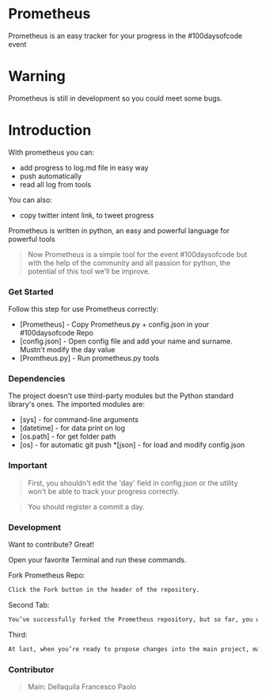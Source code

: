 # Prometheus

Prometheus is an easy tracker for your progress in the #100daysofcode event

# Warning
Prometheus is still in development so you could meet some bugs.

# Introduction
With prometheus you can:

  - add progress to log.md file in easy way
  - push automatically 
  - read all log from tools

You can also:
  - copy twitter intent link, to tweet progress 

Prometheus is written in python, an easy and powerful language for powerful tools 

> Now Prometheus is a simple tool for the event #100daysofcode
> but with the help of the community
> and all passion for python,
> the potential of this tool we'll be improve.

### Get Started

Follow this step for use Prometheus correctly:
* [Prometheus] - Copy Prometheus.py + config.json in your #100daysofcode Repo
* [config.json] - Open config file and add your name and surname. Mustn't modify the day value
* [Promtheus.py] - Run prometheus.py tools

### Dependencies

The project doesn't use third-party modules but the Python standard library's ones.
The imported modules are:
* [sys] - for command-line arguments
* [datetime] - for data print on log
* [os.path] - for get folder path
* [os] - for automatic git push
*[json] - for load and modify config.json

### Important
>First, you shouldn't edit the 'day' field in config.json or 
>the utility won't be able to track your progress correctly.

>You should register a commit a day.


### Development

Want to contribute? Great!

Open your favorite Terminal and run these commands.

Fork Prometheus Repo:
```sh
Click the Fork button in the header of the repository.
```

Second Tab:
```sh
You’ve successfully forked the Prometheus repository, but so far, you will need to clone it to your computer.
```

Third:
```sh
At last, when you’re ready to propose changes into the main project, make a pull request.
```
### Contributor
> Main: Dellaquila Francesco Paolo
